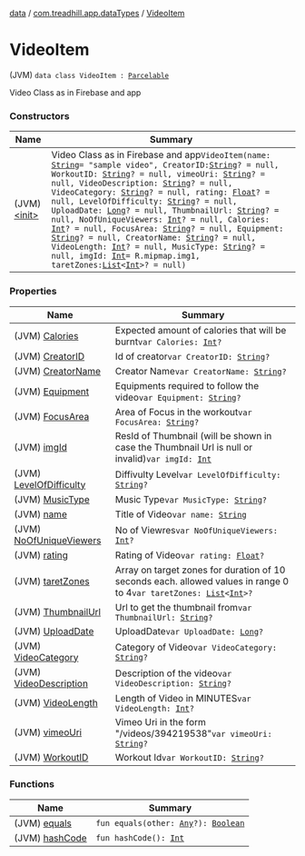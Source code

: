 [data](../../index.md) / [com.treadhill.app.dataTypes](../index.md) / [VideoItem](./index.md)

# VideoItem

(JVM) `data class VideoItem : `[`Parcelable`](https://developer.android.com/reference/android/os/Parcelable.html)

Video Class as in Firebase and app

### Constructors

| Name | Summary |
|---|---|
| (JVM) [&lt;init&gt;](-init-.md) | Video Class as in Firebase and app`VideoItem(name: `[`String`](https://kotlinlang.org/api/latest/jvm/stdlib/kotlin/-string/index.html)` = "sample video", CreatorID: `[`String`](https://kotlinlang.org/api/latest/jvm/stdlib/kotlin/-string/index.html)`? = null, WorkoutID: `[`String`](https://kotlinlang.org/api/latest/jvm/stdlib/kotlin/-string/index.html)`? = null, vimeoUri: `[`String`](https://kotlinlang.org/api/latest/jvm/stdlib/kotlin/-string/index.html)`? = null, VideoDescription: `[`String`](https://kotlinlang.org/api/latest/jvm/stdlib/kotlin/-string/index.html)`? = null, VideoCategory: `[`String`](https://kotlinlang.org/api/latest/jvm/stdlib/kotlin/-string/index.html)`? = null, rating: `[`Float`](https://kotlinlang.org/api/latest/jvm/stdlib/kotlin/-float/index.html)`? = null, LevelOfDifficulty: `[`String`](https://kotlinlang.org/api/latest/jvm/stdlib/kotlin/-string/index.html)`? = null, UploadDate: `[`Long`](https://kotlinlang.org/api/latest/jvm/stdlib/kotlin/-long/index.html)`? = null, ThumbnailUrl: `[`String`](https://kotlinlang.org/api/latest/jvm/stdlib/kotlin/-string/index.html)`? = null, NoOfUniqueViewers: `[`Int`](https://kotlinlang.org/api/latest/jvm/stdlib/kotlin/-int/index.html)`? = null, Calories: `[`Int`](https://kotlinlang.org/api/latest/jvm/stdlib/kotlin/-int/index.html)`? = null, FocusArea: `[`String`](https://kotlinlang.org/api/latest/jvm/stdlib/kotlin/-string/index.html)`? = null, Equipment: `[`String`](https://kotlinlang.org/api/latest/jvm/stdlib/kotlin/-string/index.html)`? = null, CreatorName: `[`String`](https://kotlinlang.org/api/latest/jvm/stdlib/kotlin/-string/index.html)`? = null, VideoLength: `[`Int`](https://kotlinlang.org/api/latest/jvm/stdlib/kotlin/-int/index.html)`? = null, MusicType: `[`String`](https://kotlinlang.org/api/latest/jvm/stdlib/kotlin/-string/index.html)`? = null, imgId: `[`Int`](https://kotlinlang.org/api/latest/jvm/stdlib/kotlin/-int/index.html)` = R.mipmap.img1, taretZones: `[`List`](https://kotlinlang.org/api/latest/jvm/stdlib/kotlin.collections/-list/index.html)`<`[`Int`](https://kotlinlang.org/api/latest/jvm/stdlib/kotlin/-int/index.html)`>? = null)` |

### Properties

| Name | Summary |
|---|---|
| (JVM) [Calories](-calories.md) | Expected amount of calories that will be burnt`var Calories: `[`Int`](https://kotlinlang.org/api/latest/jvm/stdlib/kotlin/-int/index.html)`?` |
| (JVM) [CreatorID](-creator-i-d.md) | Id of creator`var CreatorID: `[`String`](https://kotlinlang.org/api/latest/jvm/stdlib/kotlin/-string/index.html)`?` |
| (JVM) [CreatorName](-creator-name.md) | Creator Name`var CreatorName: `[`String`](https://kotlinlang.org/api/latest/jvm/stdlib/kotlin/-string/index.html)`?` |
| (JVM) [Equipment](-equipment.md) | Equipments required to follow the video`var Equipment: `[`String`](https://kotlinlang.org/api/latest/jvm/stdlib/kotlin/-string/index.html)`?` |
| (JVM) [FocusArea](-focus-area.md) | Area of Focus in the workout`var FocusArea: `[`String`](https://kotlinlang.org/api/latest/jvm/stdlib/kotlin/-string/index.html)`?` |
| (JVM) [imgId](img-id.md) | ResId of Thumbnail (will be shown in case the Thumbnail Url is null or invalid)`var imgId: `[`Int`](https://kotlinlang.org/api/latest/jvm/stdlib/kotlin/-int/index.html) |
| (JVM) [LevelOfDifficulty](-level-of-difficulty.md) | Diffivulty Level`var LevelOfDifficulty: `[`String`](https://kotlinlang.org/api/latest/jvm/stdlib/kotlin/-string/index.html)`?` |
| (JVM) [MusicType](-music-type.md) | Music Type`var MusicType: `[`String`](https://kotlinlang.org/api/latest/jvm/stdlib/kotlin/-string/index.html)`?` |
| (JVM) [name](name.md) | Title of Video`var name: `[`String`](https://kotlinlang.org/api/latest/jvm/stdlib/kotlin/-string/index.html) |
| (JVM) [NoOfUniqueViewers](-no-of-unique-viewers.md) | No of Viewres`var NoOfUniqueViewers: `[`Int`](https://kotlinlang.org/api/latest/jvm/stdlib/kotlin/-int/index.html)`?` |
| (JVM) [rating](rating.md) | Rating of Video`var rating: `[`Float`](https://kotlinlang.org/api/latest/jvm/stdlib/kotlin/-float/index.html)`?` |
| (JVM) [taretZones](taret-zones.md) | Array on target zones for duration of 10 seconds each. allowed values in range 0 to 4`var taretZones: `[`List`](https://kotlinlang.org/api/latest/jvm/stdlib/kotlin.collections/-list/index.html)`<`[`Int`](https://kotlinlang.org/api/latest/jvm/stdlib/kotlin/-int/index.html)`>?` |
| (JVM) [ThumbnailUrl](-thumbnail-url.md) | Url to get the thumbnail from`var ThumbnailUrl: `[`String`](https://kotlinlang.org/api/latest/jvm/stdlib/kotlin/-string/index.html)`?` |
| (JVM) [UploadDate](-upload-date.md) | UploadDate`var UploadDate: `[`Long`](https://kotlinlang.org/api/latest/jvm/stdlib/kotlin/-long/index.html)`?` |
| (JVM) [VideoCategory](-video-category.md) | Category of Video`var VideoCategory: `[`String`](https://kotlinlang.org/api/latest/jvm/stdlib/kotlin/-string/index.html)`?` |
| (JVM) [VideoDescription](-video-description.md) | Description of the video`var VideoDescription: `[`String`](https://kotlinlang.org/api/latest/jvm/stdlib/kotlin/-string/index.html)`?` |
| (JVM) [VideoLength](-video-length.md) | Length of Video in MINUTES`var VideoLength: `[`Int`](https://kotlinlang.org/api/latest/jvm/stdlib/kotlin/-int/index.html)`?` |
| (JVM) [vimeoUri](vimeo-uri.md) | Vimeo Uri in the form "/videos/394219538"`var vimeoUri: `[`String`](https://kotlinlang.org/api/latest/jvm/stdlib/kotlin/-string/index.html)`?` |
| (JVM) [WorkoutID](-workout-i-d.md) | Workout Id`var WorkoutID: `[`String`](https://kotlinlang.org/api/latest/jvm/stdlib/kotlin/-string/index.html)`?` |

### Functions

| Name | Summary |
|---|---|
| (JVM) [equals](equals.md) | `fun equals(other: `[`Any`](https://kotlinlang.org/api/latest/jvm/stdlib/kotlin/-any/index.html)`?): `[`Boolean`](https://kotlinlang.org/api/latest/jvm/stdlib/kotlin/-boolean/index.html) |
| (JVM) [hashCode](hash-code.md) | `fun hashCode(): `[`Int`](https://kotlinlang.org/api/latest/jvm/stdlib/kotlin/-int/index.html) |
